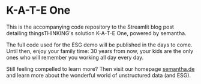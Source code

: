 # K-A-T-E One

This is the accompanying code repository to the Streamlit blog post detailing thingsTHINKING's solution K-A-T-E One, powered by semantha.

The full code used for the ESG demo will be published in the days to come.
Until then, enjoy your family time: 30 years from now, your kids are the only ones who will remember you working all day every day.

Still feeling compelled to learn more?
Then visit our homepage [semantha.de](https://semantha.de/esg) and learn more about the wonderful world of unstructured data (and ESG).
